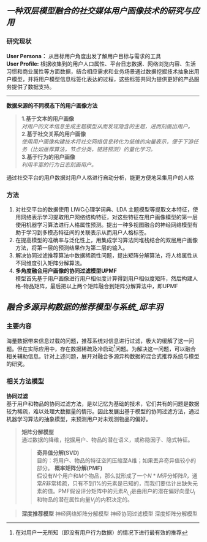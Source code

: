 ## _一种双层模型融合的社交媒体用户画像技术的研究与应用_
### 研究现状
__User Persona：__ 从目标用户角度出发了解用户目标与需求的工具  
__User Profile:__ 根据收集到的用户人口属性、平台日志数据、网络浏览内容、生活习惯和商业属性等方面数据，结合相应需求和业务场景通过数据挖掘技术抽象出用户模型，并将用户模型信息标签化表达的过程，这些标签共同为提供更好的产品服务提供了数据支持。  
____
__数据来源的不同模态下的用户画像方法__  
> **1.基于文本的用户画像**  
_对用户的文本信息生成主题模型从而发现隐含的主题，进而刻画出用户。_
> **2.基于社交关系的用户画像**  
_使用用户画像构建技术将社交网络信息转化为低维的向量表示，便于下游任务（比如推荐算法，节点分类，链路预测）的量化学习。_  
> **3.基于行为的用户画像**  
_利用丰富的行为日志刻画用户。_  

通过社交平台的用户数据对用户人格进行自动分析，能更方便地采集用户的人格

### 方法  
1. 对社交平台的数据使用 LIWC心理学词典、LDA 主题模型等提取文本特征，使用网络表示学习提取用户网络结构特征，对这些特征在用户画像模型的第一层使用机器学习算法进行人格属性预测。提出一种多视图融合的神经网络模型有助于学习到多模态特征间的关联表示从而用户人格标签。  
2. 在提高模型的准确率与泛化性上，用集成学习算法同堆栈结合的双层用户画像方法，将第一层的预测结果作为第二层的输入。  
3. 解决协同过滤推荐算法中数据稀疏性问题，提出矩阵分解算法，将人格属性从不同维度引入矩阵分解算法。
4. **多角度融合用户画像的协同过滤模型UPMF**  
模型首先基于用户画像进行用户相似度计算得到用户相似度矩阵，然后构建人格-物品矩阵，最后把以上两个矩阵融合到矩阵分解算法中，即UPMF  
## _融合多源异构数据的推荐模型与系统_邱丰羽_
### 主要内容  
海量数据带来信息过载的问题，推荐系统对信息进行过滤，极大的缓解了这一问题。但在实际应用中，存在数据稀疏及冷启动[^冷启动]问题。为解决这一问题，可以融合相关辅助信息。针对上述问题，展开对融合多源异构数据的混合式推荐系统与模型的研究。  
### 相关方法模型
**协同过滤**  
基于用户和物品的协同过滤方法，是以记忆为基础的技术，它们共有的问题是数据较为稀疏，难以处理大数据量的情形。因此发展出基于模型的协同过滤方法，通过机器学习算法的抽象模型，来预测用户对未观测物品的偏好。  
> **矩阵分解模型**  
通过数据的降维，挖掘用户、物品的潜在语义，或称隐因子、隐式特征。
> > __奇异值分解(SVD)__  
目的：将用户、物品的特征空间压缩至A维；如果丟弃奇异值较小的部分。
> > __概率矩阵分解(PMF)__  
假设有$N$个用户和$M$个物品，那么就形成了一个$N \ast M$评分矩阵$R$，通常$R$非常稀疏，只有不到1%的元素是已知的，而我们要估计出缺失元素的值。PMF假设评分矩阵中的元素$R_{i,j}$是由用户的潜在偏好向量$U_i$和物品的潜在属性向量$V_j$的内积决定的。  

> **深度推荐模型**
  神经网络矩阵分解模型 神经协同过滤模型  深度矩阵分解模型

[^冷启动]:在对用户一无所知（即没有用户行为数据）的情况下进行最有效的推荐